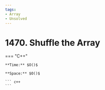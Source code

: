 ```yaml
---
tags:
- Array
- Unsolved
---
```



# 1470. Shuffle the Array

=== "C++"

    **Time:** $O()$

    **Space:** $O()$

    ``` c++
    ```